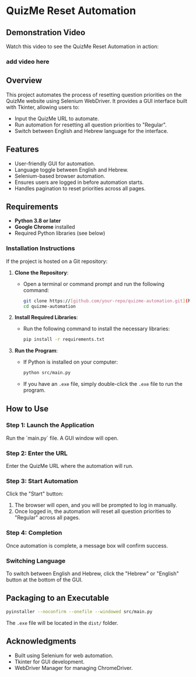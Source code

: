 # QuizMe Reset Automation

## Demonstration Video

Watch this video to see the QuizMe Reset Automation in action:

### add video here

## Overview
This project automates the process of resetting question priorities on the QuizMe website using Selenium WebDriver. It provides a GUI interface built with Tkinter, allowing users to:

- Input the QuizMe URL to automate.
- Run automation for resetting all question priorities to "Regular".
- Switch between English and Hebrew language for the interface.

## Features
- User-friendly GUI for automation.
- Language toggle between English and Hebrew.
- Selenium-based browser automation.
- Ensures users are logged in before automation starts.
- Handles pagination to reset priorities across all pages.

## Requirements
- **Python 3.8 or later**
- **Google Chrome** installed
- Required Python libraries (see below)

### Installation Instructions

If the project is hosted on a Git repository:

1. **Clone the Repository**:
   - Open a terminal or command prompt and run the following command:
     ```bash
     git clone https://[github.com/your-repo/quizme-automation.git](https://github.com/manuelruff/quizme-reset)
     cd quizme-automation
     ```

2. **Install Required Libraries**:
   - Run the following command to install the necessary libraries:
     ```bash
     pip install -r requirements.txt
     ```

3. **Run the Program**:
   - If Python is installed on your computer:
     ```bash
     python src/main.py
     ```
   - If you have an `.exe` file, simply double-click the `.exe` file to run the program.

## How to Use

### Step 1: Launch the Application
Run the \`main.py\` file. A GUI window will open.

### Step 2: Enter the URL
Enter the QuizMe URL where the automation will run.

### Step 3: Start Automation
Click the "Start" button:
1. The browser will open, and you will be prompted to log in manually.
2. Once logged in, the automation will reset all question priorities to "Regular" across all pages.

### Step 4: Completion
Once automation is complete, a message box will confirm success.

### Switching Language
To switch between English and Hebrew, click the "Hebrew" or "English" button at the bottom of the GUI.

## Packaging to an Executable
   ```bash
   pyinstaller --noconfirm --onefile --windowed src/main.py
   ```

The `.exe` file will be located in the `dist/` folder.

## Acknowledgments
- Built using Selenium for web automation.
- Tkinter for GUI development.
- WebDriver Manager for managing ChromeDriver.
